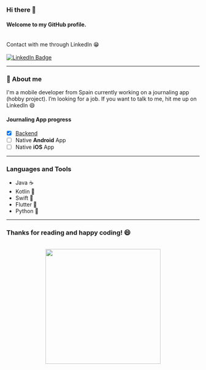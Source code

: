 ### Hi there 👋
#### Welcome to my GitHub profile.
<br>
Contact with me through LinkedIn 😁
<br><br>
<div id="badges">
  <a href="https://www.linkedin.com/in/oscar-gomez-sedas/">
    <img src="https://img.shields.io/badge/LinkedIn-blue?style=for-the-badge&logo=linkedin&logoColor=white" alt="LinkedIn Badge"/>
  </a>
</div>

---

### 🧑 About me 

I'm a mobile developer from Spain currently working on a journaling app (hobby project). I’m looking for a job. If you want to talk to me, hit me up on LinkedIn 😄

#### Journaling App progress
- [x] [Backend](https://github.com/oscar-gom/backend-journaling)
- [ ] Native **Android** App
- [ ] Native **iOS** App

---

### Languages and Tools

- Java ☕
- Kotlin 📱
- Swift 📱
- Flutter 📱
- Python 🐍

---

### Thanks for reading and happy coding! 😄
<br>
<div align="center">
<img src="https://media.giphy.com/media/du3J3cXyzhj75IOgvA/giphy.gif" width="300"/>
</div>
